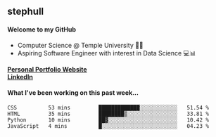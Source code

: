 ## stephull

#### Welcome to my GitHub
  * Computer Science @ Temple University 🍒🦉
  * Aspiring Software Engineer with interest in Data Science 💻📊

<a href="http://stephull.github.io" target="_blank"><b>Personal Portfolio Website</b></a>
<br />
<a href="https://linkedin.com/in/shullender/" target="_blank"><b>LinkedIn</b></a>

#### What I've been working on this past week...
<!--START_SECTION:waka-->

```text
CSS          53 mins         █████████████░░░░░░░░░░░░   51.54 %
HTML         35 mins         ████████▒░░░░░░░░░░░░░░░░   33.81 %
Python       10 mins         ██▓░░░░░░░░░░░░░░░░░░░░░░   10.42 %
JavaScript   4 mins          █░░░░░░░░░░░░░░░░░░░░░░░░   04.23 %
```

<!--END_SECTION:waka-->
